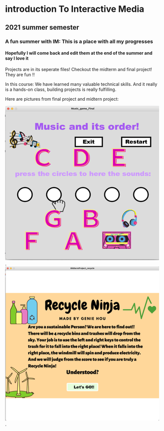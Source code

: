 # introduction To Interactive Media
## 2021 summer semester
### A fun summer with IM: This is a place with all my progresses 
#### Hopefully I will come back and edit them at the end of the summer and say I love it 

Projects are in its seperate files!  Checkout the midterm and final project! They are fun !!

In this course: We have learned many valuable technical skills. And it really is a hands-on class, building projects is really fulfilling.  

Here are pictures from final project and midtern project:   

<img src="https://github.com/FairyyGenie/introToIM/blob/main/finalProject/Imagesofgame/final-2.png" width="500" height="500" >.  
<img src="https://github.com/FairyyGenie/introToIM/blob/main/midtermProject/Screenshotsofgame/begin.png" width="500" height="500" >.  
